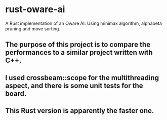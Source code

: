 # rust-oware-ai
A Rust implementation of an Oware AI. Using minimax algorithm, alphabeta pruning and move sorting.

## The purpose of this project is to compare the performances to a similar project written with C++.
## I used crossbeam::scope for the multithreading aspect, and there is some unit tests for the board.

## This Rust version is apparently the faster one.
